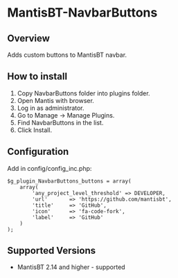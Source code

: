 # MantisBT-NavbarButtons

Overview
--------
Adds custom buttons to MantisBT navbar.


How to install
--------------

1. Copy NavbarButtons folder into plugins folder.
2. Open Mantis with browser.
3. Log in as administrator.
4. Go to Manage -> Manage Plugins.
5. Find NavbarButtons in the list.
6. Click Install.


Configuration
--------------

Add in config/config_inc.php:
```
$g_plugin_NavbarButtons_buttons = array(
    array(
        'any_project_level_threshold' => DEVELOPER,
        'url'       => 'https://github.com/mantisbt',
        'title'     => 'GitHub',
        'icon'      => 'fa-code-fork',
        'label'     => 'GitHub'
    )
);
```


Supported Versions
------------------

- MantisBT 2.14 and higher - supported
